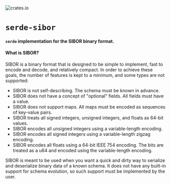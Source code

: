 ![crates.io](https://img.shields.io/crates/v/serde-sibor.svg)

# `serde-sibor`
#### `serde` implementation for the SIBOR binary format.

#### What is SIBOR?

SIBOR is a binary format that is designed to be simple to implement, fast to encode and decode,
and relatively compact. In order to achieve these goals, the number of features is kept to a
minimum, and some types are not supported:

- SIBOR is not self-describing. The schema must be known in advance.
- SIBOR does not have a concept of "optional" fields. All fields must have a value.
- SIBOR does not support maps. All maps must be encoded as sequences of key-value pairs.
- SIBOR treats all signed integers, unsigned integers, and floats as 64-bit values.
- SIBOR encodes all unsigned integers using a variable-length encoding.
- SIBOR encodes all signed integers using a variable-length zigzag encoding.
- SIBOR encodes all floats using a 64-bit IEEE 754 encoding. The bits are treated as a u64 and encoded using the variable-length encoding.

SIBOR is meant to be used when you want a quick and dirty way to serialize and deserialize binary data of a known schema.
It does not have any built-in support for schema evolution, so such support must be implemented by the user.